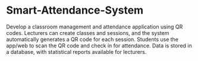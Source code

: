 # Smart-Attendance-System
Develop a classroom management and attendance application using QR codes. Lecturers can create classes and sessions, and the system automatically generates a QR code for each session. Students use the app/web to scan the QR code and check in for attendance. Data is stored in a database, with statistical reports available for lecturers.
